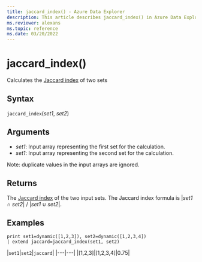```yaml
---
title: jaccard_index() - Azure Data Explorer
description: This article describes jaccard_index() in Azure Data Explorer.
ms.reviewer: alexans
ms.topic: reference
ms.date: 03/20/2022
---
```

# jaccard_index()

Calculates the [Jaccard index](https://en.wikipedia.org/wiki/Jaccard_index) of two sets

## Syntax

`jaccard_index`(*set1*, *set2*)

## Arguments

* *set1*: Input array representing the first set for the calculation.
* *set1*: Input array representing the second set for the calculation.

Note: duplicate values in the input arrays are ignored.

## Returns

The [Jaccard index](https://en.wikipedia.org/wiki/Jaccard_index) of the two input sets. The Jaccard index formula is |*set1* ∩ *set2*| / |*set1* ∪ *set2*|.

## Examples

<!-- csl: https://help.kusto.windows.net/Samples -->
```kusto
print set1=dynamic([1,2,3]), set2=dynamic([1,2,3,4])
| extend jaccard=jaccard_index(set1, set2)
```
|`set1`|`set2`|`jaccard`|
|---|---|
|[1,2,3]|[1,2,3,4]|0.75|